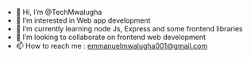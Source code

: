 - 👋 Hi, I’m @TechMwalugha
- 👀 I’m interested in Web app development
- 🌱 I’m currently learning node Js, Express and some frontend libraries
- 💞️ I’m looking to collaborate on frontend web development
- 📫 How to reach me : emmanuelmwalugha001@gmail.com

<!---
TechMwalugha/TechMwalugha is a ✨ special ✨ repository because its `README.md` (this file) appears on your GitHub profile.
You can click the Preview link to take a look at your changes.
--->
